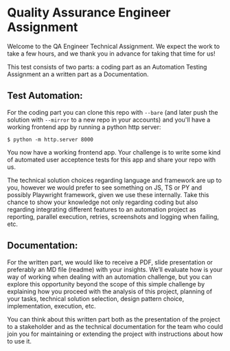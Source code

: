 # Quality Assurance Engineer Assignment
Welcome to the QA Engineer Technical Assignment. We expect the work to take a few hours, and we thank
you in advance for taking that time for us!

This test consists of two parts:  a coding part as an Automation Testing Assignment an a written part as a Documentation.


## Test Automation:

For the coding part you can clone this repo with `--bare` (and later push the solution with `--mirror`  to a new repo in your accounts) and you'll have a working frontend app by running a python http server:

```
$ python -m http.server 8000
```

You now have a working frontend app. Your challenge is to write some kind of automated user acceptence tests for this app and share your repo with us.

The technical solution choices regarding language and framework are up to you, however we would prefer to see something on JS, TS or PY and possibly Playwright framework, given we use these internally. Take this chance to show your knowledge not only regarding coding but also regarding integrating different features to an automation project as reporting, parallel execution, retries, screenshots and logging when failing, etc.


## Documentation:

For the written part, we would like to receive a PDF, slide presentation or preferably an MD file (readme) with your insights. We’ll evaluate how is your way of working when dealing with an automation challenge, but you can explore this opportunity beyond the scope of this simple challenge by explaining how you proceed with the analysis of this project, planning of your tasks, technical solution selection, design pattern choice, implementation, execution, etc.

You can think about this written part both as the presentation of the project to a stakeholder and as the technical documentation for the team who could join you for maintaining or extending the project with instructions about how to use it.
